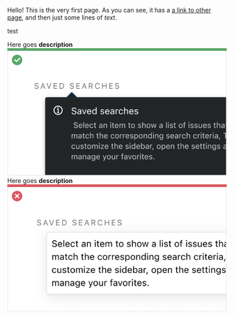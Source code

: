 [//]: # (title: Welcome to Ring UI)

Hello! This is the very first page. 
As you can see, it has a [a link to other page](Components.md), and then just some lines of _text_.

test

<media-gallery>
    <media title="Picture">
        <media-description>Here goes <b>description</b></media-description>
        <img src="../images/Tooltip_Do.png" alt="browse"/>
    </media>
    <media title="Video">
        <media-description>Here goes <b>description</b></media-description>
        <img src="../images/Tooltip_Dont.png" alt="browse"/>
    </media>
</media-gallery>